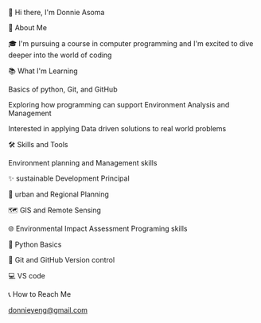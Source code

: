 👋 Hi there, I'm Donnie Asoma 

🌟 About Me

🎓 I'm pursuing a course in computer programming and I'm excited to dive deeper into the world of coding

📚 What I'm Learning 

Basics of python, Git, and GitHub 

Exploring how programming can support Environment Analysis and Management 

Interested in applying Data driven solutions to real world problems

🛠️ Skills and Tools 

Environment planning and Management skills 

✨ sustainable Development Principal 

🌃 urban and Regional Planning

🗺️ GIS and Remote Sensing 

🌐 Environmental Impact Assessment Programing skills 

🐍 Python Basics

🔨 Git and GitHub Version control 

💻 VS code

📞 How to Reach Me

donnieyeng@gmail.com

